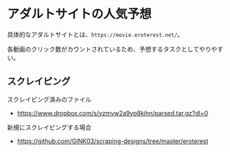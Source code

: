 # アダルトサイトの人気予想

具体的なアダルトサイトとは、`https://movie.eroterest.net/`。  

各動画のクリック数がカウントされているため、予想するタスクとしてやりやすい。  


## スクレイピング

スクレイピング済みのファイル
 - https://www.dropbox.com/s/yzmvw2a9yp8kjhn/parsed.tar.gz?dl=0
 

新規にスクレイピングする場合
 - https://github.com/GINK03/scraping-designs/tree/master/eroterest
